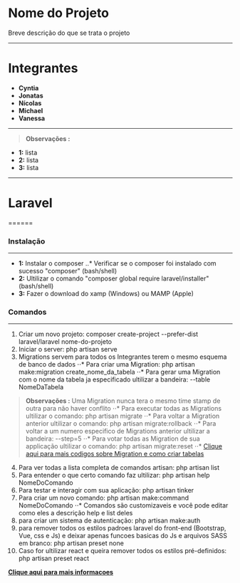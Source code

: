 # Nome do Projeto

Breve descrição do que se trata o projeto

---

# Integrantes
- **Cyntia**
- **Jonatas**
- **Nícolas**
- **Michael**
- **Vanessa**

---

> **Observações :**
- **1:** lista
- **2:** lista
- **3:** lista

---

# Laravel
======

### Instalação
---
- **1:** Instalar o composer
..* Verificar se o composer foi instalado com sucesso "composer" (bash/shell)
- **2:** Ultilizar o comando "composer global require laravel/installer" (bash/shell)
- **3:** Fazer o download do xamp (Windows) ou MAMP (Apple)

### Comandos
---
1. Criar um novo projeto: composer create-project --prefer-dist laravel/laravel nome-do-projeto
2. Iniciar o server: php artisan serve
3. Migrations servem para todos os Integrantes terem o mesmo esquema de banco de dados
⋅⋅* Para criar uma Migration: php artisan make:migration create_nome_da_tabela
⋅⋅* Para gerar uma Migration com o nome da tabela ja especificado ultilizar a bandeira:
--table NomeDaTabela
> **Observações :**
Uma Migration nunca tera o mesmo time stamp de outra para não haver conflito
⋅⋅* Para executar todas as Migrations ultilizar o comando: php artisan migrate
⋅⋅* Para voltar a Migration anterior ultilizar o comando: php artisan migrate:rollback
⋅⋅* Para voltar a um numero especifico de Migrations anterior ultilizar a bandeira: --step=5
⋅⋅* Para votar todas as Migration de sua applicação ultilizar o comando: php artisan migrate:reset
⋅⋅* [Clique aqui para mais codigos sobre Migration e como criar tabelas](https://laravel.com/docs/5.8/migrations)
4. Para ver todas a lista completa de comandos artisan: php artisan list
5. Para entender o que certo comando faz ultilizar: php artisan help NomeDoComando
6. Para testar e interagir com sua aplicação: php artisan tinker
7. Para criar um novo comando: php artisan make:command NomeDoComando
⋅⋅* Comandos são customizaveis e você pode editar como eles a descrição help e list deles
8. para criar um sistema de autenticação: php artisan make:auth
9. para remover todos os estilos padroes laravel do front-end (Bootstrap, Vue, css e Js) e deixar apenas funcoes basicas do Js e arquivos SASS em branco: php artisan preset none
10. Caso for ultilizar react e queira remover todos os estilos pré-definidos: php artisan preset react

[**Clique aqui para mais informacoes**](https://laravel.com/docs/5.8)
